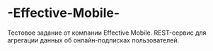 # -Effective-Mobile-
Тестовое задание от компании Effective Mobile. REST-сервис для агрегации данных об онлайн-подписках пользователей.
